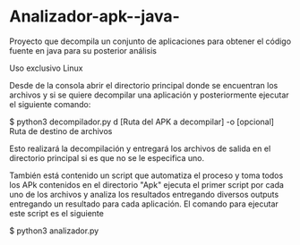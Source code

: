 # Analizador-apk--java-
Proyecto que decompila un conjunto de aplicaciones para obtener el código fuente en java para su posterior análisis

Uso exclusivo Linux

Desde de la consola abrir el directorio principal donde se encuentran los archivos y si se quiere decompilar una aplicación y posteriormente
ejecutar el siguiente comando:

$ python3 decompilador.py d [Ruta del APK a decompilar] -o [opcional] Ruta de destino de archivos

Esto realizará la decompilación y entregará los archivos de salida en el directorio principal si es que no se le especifica uno.

También está contenido un script que automatiza el proceso y toma todos los APk contenidos en el directorio "Apk" ejecuta el primer script 
por cada uno de los archivos y analiza los resultados entregando diversos outputs entregando un resultado para cada aplicación. El
comando para ejecutar este script es el siguiente

$ python3 analizador.py
